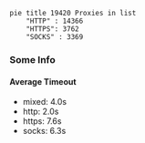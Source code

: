 
```mermaid
pie title 19420 Proxies in list
    "HTTP" : 14366
    "HTTPS": 3762
    "SOCKS" : 3369
```

### Some Info
#### Average Timeout

- mixed: 4.0s
- http: 2.0s
- https: 7.6s
- socks: 6.3s